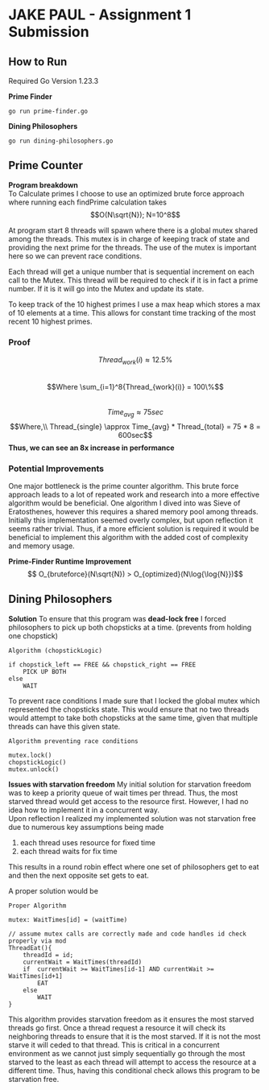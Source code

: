 # JAKE PAUL - Assignment 1 Submission

## How to Run
Required Go Version 1.23.3  

**Prime Finder**
```
go run prime-finder.go
```

**Dining Philosophers**
```
go run dining-philosophers.go
```

## Prime Counter 

**Program breakdown**  
To Calculate primes I choose to use an optimized brute force approach where running each findPrime calculation takes 
$$O(N\sqrt{N}); N=10^8$$

At program start 8 threads will spawn where there is a global mutex shared among the threads. This mutex is in charge of keeping track of state and providing the next prime for the threads. The use of the mutex is important here so we can prevent race conditions.  

Each thread will get a unique number that is sequential increment on each call to the Mutex. This thread will be required to check if it is in fact a prime number. If it is it will go into the Mutex and update its state.  

To keep track of the 10 highest primes I use a max heap which stores a max of 10 elements at a time. This allows for constant time tracking of the most recent 10 highest primes.

### Proof

$$Thread_{work}(i) \approx 12.5\%$$  
$$Where \sum_{i=1}^8{Thread_{work}(i)} = 100\%$$  
$$Time_{avg} \approx 75sec$$
$$Where,\\ Thread_{single} \approx Time_{avg} * Thread_{total} = 75 * 8 = 600sec$$
**Thus, we can see an 8x increase in performance** 


### Potential Improvements  

One major bottleneck is the prime counter algorithm. This brute force approach leads to a lot of repeated work and research into a more effective algorithm would be beneficial. One algorithm I dived into was Sieve of Eratosthenes, however this requires a shared memory pool among threads. Initially this implementation seemed overly complex, but upon reflection it seems rather trivial. Thus, if a more efficient solution is required it would be beneficial to implement this algorithm with the added cost of complexity and memory usage.

**Prime-Finder Runtime Improvement**
$$ O_{bruteforce}(N\sqrt{N}) > O_{optimized}(N\log{\log{N}})$$

## Dining Philosophers

**Solution**
To ensure that this program was **dead-lock free** I forced philosophers to pick up both chopsticks at a time. (prevents from holding one chopstick)

```
Algorithm (chopstickLogic)

if chopstick_left == FREE && chopstick_right == FREE
    PICK UP BOTH
else
    WAIT
```

To prevent race conditions I made sure that I locked the global mutex which represented the chopsticks state. This would ensure that no two threads would attempt to take both chopsticks at the same time, given that multiple threads can have this given state.

```
Algorithm preventing race conditions

mutex.lock()
chopstickLogic()
mutex.unlock()
```

**Issues with starvation freedom**
My initial solution for starvation freedom was to keep a priority queue of wait times per thread. Thus, the most starved thread would get access to the resource first. However, I had no idea how to implement it in a concurrent way.  
Upon reflection I realized my implemented solution was not starvation free due to numerous key assumptions being made
1. each thread uses resource for fixed time
2. each thread waits for fix time 

This results in a round robin effect where one set of philosophers get to eat and then the next opposite set gets to eat.

A proper solution would be
```
Proper Algorithm 

mutex: WaitTimes[id] = (waitTime)

// assume mutex calls are correctly made and code handles id check properly via mod
ThreadEat(){
    threadId = id;
    currentWait = WaitTimes(threadId)
    if  currentWait >= WaitTimes[id-1] AND currentWait >= WaitTimes[id+1]
        EAT
    else
        WAIT
}

```

This algorithm provides starvation freedom as it ensures the most starved threads go first. Once a thread request a resource it will check its neighboring threads to ensure that it is the most starved. If it is not the most starve it will ceded to that thread. This is critical in a concurrent environment as we cannot just simply sequentially go through the most starved to the least as each thread will attempt to access the resource at a different time. Thus, having this conditional check allows this program to be starvation free.
